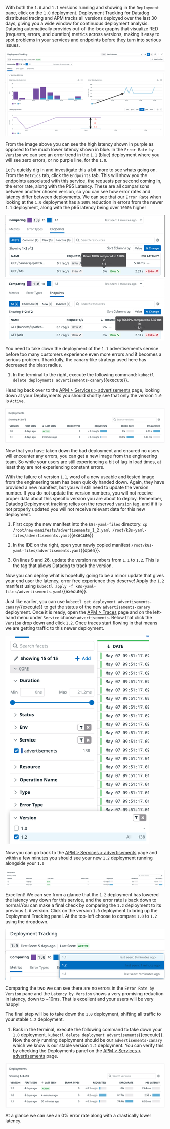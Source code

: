 With both the `1.0` and `1.1` versions running and showing in the `Deployment` pane, click on the `1.0` deployment. Deployment Tracking for Datadog distributed tracing and APM tracks all versions deployed over the last 30 days, giving you a wide window for continuous deployment analysis. Datadog automatically provides out-of-the-box graphs that visualize RED (requests, errors, and duration) metrics across versions, making it easy to spot problems in your services and endpoints before they turn into serious issues.

![1.0 vs 1.1](./assets/old_vs_new.png)

From the image above you can see the high latency shown in purple as opposed to the much lower latency shown in blue. In the `Error Rate by Version` we can see an error trend in the `1.1` (blue) deployment where you will see zero errors, or no purple line, for the `1.0`. 

Let's quickly dig in and investigate this a bit more to see whats going on. From the `Metrics` tab, click the `Endpoints` tab. This will show you the endpoints associated with this service, the requests per second coming in, the error rate, along with the P95 Latency. These are all comparisons between another chosen version, so you can see how error rates and latency differ between deployments. We can see that our `Error Rate` when looking at the `1.0` deployment has a `100%` reduction in errors from the newer `1.1` deployment, along with the p95 latency being over `1000%` higher

![Endpoints error rate](./assets/error_rate.png)
![Latency rate](./assets/p95_latency.png)

You need to take down the deployment of the `1.1` advertisements service before too many customers experience even more errors and it becomes a serious problem. Thankfully, the canary-like strategy used here has decreased the blast radius.

1. In the terminal to the right, execute the following command: `kubectl delete deployments advertisements-canary`{{execute}}.

Heading back over to the [APM > Services > advertisements](https://app.datadoghq.com/apm/service/advertisements) page, looking down at your Deployments you should shortly see that only the version `1.0` is `Active`. 

![1.0 Only Active](./assets/one_active_deploy.png)

Now that you have taken down the bad deployment and ensured no users will encounter any errors, you can get a new image from the engineering team. So while your users are still experiencing a bit of lag in load times, at least they are not experiencing constant errors.

With the failure of version `1.1`, word of a new useable and tested image from the engineering team has been quickly handed down. Again, they have provided a new manifest, but you will still need to update the version number. If you do not update the version numbers, you will not receive proper data about this specific version you are about to deploy. Remember, Datadog Deployment tracking relies on the reserved  `version` tag, and if it is not properly updated you will not receive relevant data for this new deployment.

1. First copy the new manifest into the `k8s-yaml-files` directory. `cp /root/new-manifests/advertisements_1_2.yaml /root/k8s-yaml-files/advertisements.yaml`{{execute}}

1. In the IDE on the right, open your newly copied manifest `/root/k8s-yaml-files/advertisements.yaml`{{open}}.

1. On lines 9 and 26, update the version numbers from `1.1` to `1.2`. This is the tag that allows Datadog to track the version. 

Now you can deploy what is hopefully going to be a minor update that gives your end user the latency, error free experience they deserve! Apply the `1.2` manifest using `kubectl apply -f k8s-yaml-files/advertisements.yaml`{{execute}}. 

Just like earlier, you can use `kubectl get deployment advertisements-canary`{{execute}} to get the status of the new `advertisements-canary` deployment. Once it is ready, open the [APM > Traces](https://app.datadoghq.com/apm/traces?env=ruby-shop) page and on the left-hand menu under `Service` choose `advertisements`. Below that click the `Version` drop down and click `1.2`. Once traces start flowing in that means we are getting traffic to this newer deployment. 

![Service > Version](./assets/advertisementsv12_traces.png)

Now you can go back to the [APM > Services > advertisements](https://app.datadoghq.com/apm/service/advertisements?env=ruby-shop) page and within a few minutes you should see your new `1.2` deployment running alongside your `1.0`

![1.0 and 1.2 Deployment](./assets/deployments_old_newer.png)

Excellent! We can see from a glance that the `1.2` deployment has lowered the latency way down for this service, and the error rate is back down to normal.You can make a final check by comparing the `1.2` deployment to its previous `1.0` version. Click on the version `1.0` deployment to bring up the Deployment Tracking panel. At the top-left choose to compare `1.0` to `1.2` using the dropdown.

![Change Deployment Comparison](./assets/change_comparison.png)

Comparing the two we can see there are no errors in the `Error Rate by Version` pane and the `Latency by Version` shows a very promising reduction in latency, down to ~10ms. That is excellent and your users will be very happy!

The final step will be to take down the `1.0` deployment, shifting all traffic to your stable `1.2` deployment.

1. Back in the terminal, execute the following command to take down your `1.0` deployment. `kubectl delete deployment advertisements`{{execute}}. Now the only running deployment should be our `advertisements-canary` which we know is our stable version `1.2` deployment. You can verify this by checking the Deployments panel on the [APM > Services > advertisements](https://app.datadoghq.com/apm/service/advertisements?env=ruby-shop) page.

![1.2 running](./assets/deployments_1_2.png)

At a glance we can see an 0% error rate along with a drastically lower latency.
